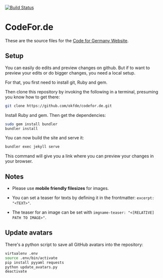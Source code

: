 [![Build Status](https://travis-ci.org/okfde/codefor.de.svg?branch=gh-pages)](https://travis-ci.org/okfde/codefor.de)

# CodeFor.de

These are the source files for the [Code for Germany Website](http://codefor.de).

## Setup

You can easily do edits and preview changes on github. But if to want to preview
your edits or do bigger changes, you need a local setup.

For that, you first need to install git, Ruby and gem.

Then clone this repository by invoking the following in a terminal,
presuming you know how to get there:

```bash
git clone https://github.com/okfde/codefor.de.git
```
Install Ruby and gem. Then get the dependencies:

```bash
sudo gem install bundler
bundler install
```

You can now build the site and serve it:

```bash
bundler exec jekyll serve
```

This command will give you a link where you can preview your changes in your browser.

## Notes

 * Please use **mobile friendly filesizes** for images.

 * You can set a teaser for texts by defining it in the frontmatter: `excerpt: "<TEXT>"`.

 * The teaser  for an image can be set with `imgname-teaser: "<[RELATIVE] PATH TO IMAGE>"`.

## Update avatars

There's a python script to save all GitHub avatars into the repository:

```bash
virtualenv .env
source .env/bin/activate
pip install pyyaml requests
python update_avatars.py
deactivate
```
